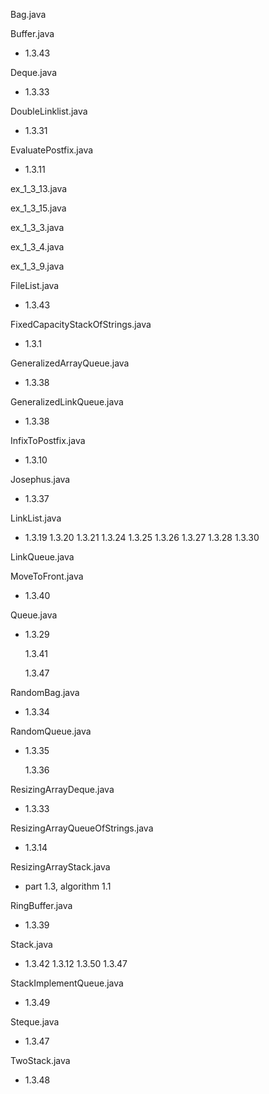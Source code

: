 Bag.java

Buffer.java

-  1.3.43

Deque.java

-  1.3.33

DoubleLinklist.java

-  1.3.31

EvaluatePostfix.java

-  1.3.11

ex_1_3_13.java

ex_1_3_15.java

ex_1_3_3.java

ex_1_3_4.java

ex_1_3_9.java

FileList.java

- 1.3.43

FixedCapacityStackOfStrings.java

- 1.3.1

GeneralizedArrayQueue.java

- 1.3.38

GeneralizedLinkQueue.java

- 1.3.38

InfixToPostfix.java

- 1.3.10

Josephus.java

- 1.3.37

LinkList.java

- 1.3.19
  1.3.20
  1.3.21
  1.3.24
  1.3.25
  1.3.26
  1.3.27
  1.3.28
  1.3.30

LinkQueue.java

MoveToFront.java

- 1.3.40

Queue.java

- 1.3.29

  1.3.41

  1.3.47

RandomBag.java

- 1.3.34

RandomQueue.java

- 1.3.35

  1.3.36

ResizingArrayDeque.java

- 1.3.33

ResizingArrayQueueOfStrings.java

- 1.3.14

ResizingArrayStack.java

- part 1.3, algorithm 1.1

RingBuffer.java

- 1.3.39

Stack.java

- 1.3.42
  1.3.12
  1.3.50
  1.3.47

StackImplementQueue.java

- 1.3.49

Steque.java

- 1.3.47

TwoStack.java

- 1.3.48